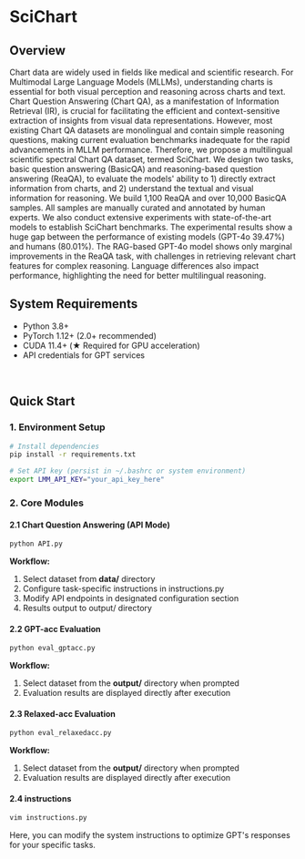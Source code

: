 # SciChart
## Overview
Chart data are widely used in fields like medical and scientific research. For Multimodal Large Language Models (MLLMs), understanding charts is essential for both visual perception and reasoning across charts and text. 
Chart Question Answering (Chart QA), as a manifestation of Information Retrieval (IR), is crucial for facilitating the efficient and context-sensitive extraction of insights from visual data representations. 
However, most existing Chart QA datasets are monolingual and contain simple reasoning questions, making current evaluation benchmarks inadequate for the rapid advancements in MLLM performance.
Therefore, we propose a multilingual scientific spectral Chart QA dataset, termed SciChart. We design two tasks, basic question answering (BasicQA) and reasoning-based question answering (ReaQA), to evaluate the models' ability to 1) directly extract information from charts, and 2) understand the textual and visual information for reasoning. We build 1,100 ReaQA and over 10,000 BasicQA samples. All samples are manually curated and annotated by human experts. We also conduct extensive experiments with state-of-the-art models to establish SciChart benchmarks. The experimental results show a huge gap between the performance of existing models (GPT-4o 39.47%) and humans (80.01%).
The RAG-based GPT-4o model shows only marginal improvements in the ReaQA task, with challenges in retrieving relevant chart features for complex reasoning. Language differences also impact performance, highlighting the need for better multilingual reasoning.
## System Requirements
* Python 3.8+
* PyTorch 1.12+ (2.0+ recommended)
* CUDA 11.4+ (★ Required for GPU acceleration)
* API credentials for GPT services
<br>

## Quick Start
### 1. Environment Setup
```bash
# Install dependencies
pip install -r requirements.txt

# Set API key (persist in ~/.bashrc or system environment)
export LMM_API_KEY="your_api_key_here"
```
### 2. Core Modules
#### 2.1 Chart Question Answering (API Mode)
```bash
python API.py
```
**Workflow:**  
1. Select dataset from **data/** directory  
2. Configure task-specific instructions in instructions.py
3. Modify API endpoints in designated configuration section
4. Results output to output/ directory
#### 2.2 GPT-acc Evaluation
```bash
python eval_gptacc.py
```
**Workflow:**  
1. Select dataset from the **output/** directory when prompted
2. Evaluation results are displayed directly after execution
#### 2.3 Relaxed-acc Evaluation
```bash
python eval_relaxedacc.py
```
**Workflow:** 
1. Select dataset from the **output/** directory when prompted
2. Evaluation results are displayed directly after execution
#### 2.4 instructions
```bash
vim instructions.py
```
Here, you can modify the system instructions to optimize GPT's responses for your specific tasks.

